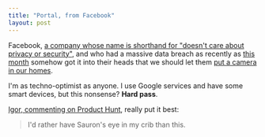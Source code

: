```yaml
---
title: "Portal, from Facebook"
layout: post
---
```


Facebook, [a company whose name is shorthand for "doesn't care about privacy or security"](/2018/3/zucked-over), and who had a massive data breach as recently as [this month](https://www.nytimes.com/2018/09/28/technology/facebook-hack-data-breach.html) somehow got it into their heads that we should let them [put a camera in our homes](https://portal.facebook.com).

I'm as techno-optimist as anyone. I use Google services and have some smart devices, but this nonsense? **Hard pass**.

[Igor, commenting on Product Hunt](https://www.producthunt.com/posts/facebook-portal#comment-676740), really put it best:
> I'd rather have Sauron's eye in my crib than this.
